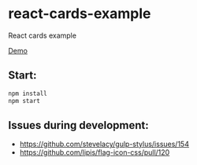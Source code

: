 # react-cards-example
React cards example

[Demo](https://jokero.github.io/react-cards-example/)

## Start:

```sh
npm install
npm start
```

## Issues during development:
* https://github.com/stevelacy/gulp-stylus/issues/154
* https://github.com/lipis/flag-icon-css/pull/120